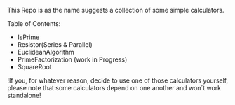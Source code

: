 This Repo is as the name suggests a collection of some simple calculators.

Table of Contents:
- IsPrime
- Resistor(Series & Parallel)
- EuclideanAlgorithm 
- PrimeFactorization (work in Progress)
- SquareRoot



!If you, for whatever reason, decide to use one of those calculators yourself, please note 
that some calculators depend on one another and won´t work standalone!  
